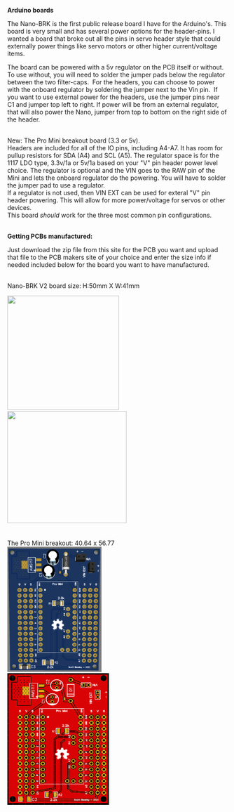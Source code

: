 <b>Arduino boards</b>

The Nano-BRK is the first public release board I have for the Arduino's. This board is very small and has several power options for the header-pins. I wanted a board that broke out all the pins in servo header style that could externally power things like servo motors or other higher current/voltage items.

The board can be powered with a 5v regulator on the PCB itself or without.  To use without, you will need to solder the jumper pads below the regulator between the two filter-caps.  For the headers, you can choose to power with the onboard regulator by soldering the jumper next to the Vin pin.  If you want to use external power for the headers, use the jumper pins near C1 and jumper top left to right. If power will be from an external regulator, that will also power the Nano, jumper from top to bottom on the right side of the header.<br><br>

New: The Pro Mini breakout board (3.3 or 5v).<br> 
Headers are included for all of the IO pins, including A4-A7. It has room for pullup resistors for SDA (A4) and SCL (A5). The regulator space is for the 1117 LDO type, 3.3v/1a or 5v/1a based on your "V" pin header power level choice. The regulator is optional and the VIN goes to the RAW pin of the Mini and lets the onboard regulator do the powering. You will have to solder the jumper pad to use a regulator.<br>
If a regulator is not used, then VIN EXT can be used for exteral "V" pin header powering. This will allow for more power/voltage for servos or other devices.<br> This board *should* work for the three most common pin configurations.
<br><br> 

<b>Getting PCBs manufactured:</b>

Just download the zip file from this site for the PCB you want and upload that file to the PCB makers site of your choice and enter the size info if needed included below for the board you want to have manufactured.<br><br>

Nano-BRK V2 board size: H:50mm X W:41mm<br>

<img src="https://github.com/jscottb/pcbs/blob/master/Arduino-Boards/IMG_20200717_075053.jpg" height="260" width="255"><br>
<img src="https://github.com/jscottb/pcbs/blob/master/Arduino-Boards/IMG_20200717_075845.jpg" height="255" width="272"><br>
<br><br>
The Pro Mini breakout: 40.64 x 56.77<br>
<img src="https://github.com/jscottb/pcbs/blob/master/Arduino-Boards/promini.png" height="285" width="215"><br>
<img src="https://github.com/jscottb/pcbs/blob/master/Arduino-Boards/promini2.png" height="300" width="232"><br>
